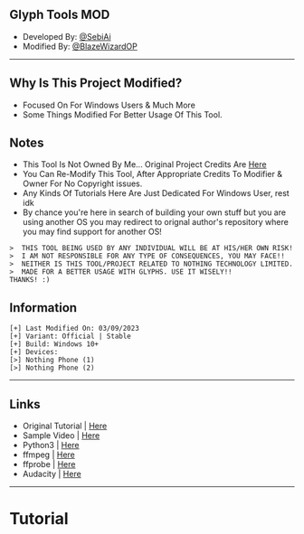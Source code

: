 ## Glyph Tools MOD
- Developed By: [@SebiAi](https://github.com/SebiAi)
- Modified By: [@BlazeWizardOP](https://github.com/BlazeWizardOP)

--------------------------------------------------------------------------------

## Why Is This Project Modified?
- Focused On For Windows Users & Much More
- Some Things Modified For Better Usage Of This Tool.

## Notes
- This Tool Is Not Owned By Me... Original Project Credits Are [Here](https://github.com/SebiAi/custom-nothing-glyph-tools)
- You Can Re-Modify This Tool, After Appropriate Credits To Modifier  & Owner For No Copyright issues.
- Any Kinds Of Tutorials Here Are Just Dedicated For Windows User, rest idk
- By chance you're here in search of building your own stuff but you are using another OS you may redirect to orignal author's repository where you may find support for another OS!

```
>  THIS TOOL BEING USED BY ANY INDIVIDUAL WILL BE AT HIS/HER OWN RISK!
>  I AM NOT RESPONSIBLE FOR ANY TYPE OF CONSEQUENCES, YOU MAY FACE!!
>  NEITHER IS THIS TOOL/PROJECT RELATED TO NOTHING TECHNOLOGY LIMITED.
>  MADE FOR A BETTER USAGE WITH GLYPHS. USE IT WISELY!!
THANKS! :)
```

## Information

```
[+] Last Modified On: 03/09/2023
[+] Variant: Official | Stable
[+] Build: Windows 10+
[+] Devices:
[>] Nothing Phone (1)
[>] Nothing Phone (2)
```

--------------------------------------------------------------------------------

## Links
- Original Tutorial | [Here](https://www.youtube.com/watch?v=YlJBqQxSgWA)
- Sample Video      | [Here](https://github.com/SebiAi/custom-nothing-glyph-tools/assets/41116921/1852f2a6-1cf9-4c0e-9835-792bf1b09a58)
- Python3           | [Here](https://www.python.org/downloads/)
- ffmpeg            | [Here](https://ffmpeg.org/download.html)
- ffprobe           | [Here](https://ffmpeg.org/download.html)
- Audacity          | [Here](https://www.audacityteam.org/)

--------------------------------------------------------------------------------

# Tutorial
